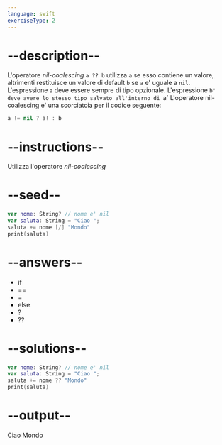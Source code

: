 ```yaml
---
language: swift
exerciseType: 2
---
```


# --description--

L'operatore _nil-coalescing_ `a ?? b` utilizza `a` se esso contiene un valore, altrimenti restituisce un valore di default `b` se `a` e' uguale a `nil`.
L'espressione `a` deve essere sempre di tipo opzionale.
L'espressione `b' deve avere lo stesso tipo salvato all'interno di `a`
L'operatore nil-coalescing e' una scorciatoia per il codice seguente:
```swift
a != nil ? a! : b
```

# --instructions--

Utilizza l'operatore _nil-coalescing_

# --seed--

```swift
var nome: String? // nome e' nil
var saluta: String = "Ciao ";
saluta += nome [/] "Mondo"
print(saluta)
```

# --answers--

- if
- ==
- =
- else
- ?
- ??

# --solutions--

```swift
var nome: String? // nome e' nil
var saluta: String = "Ciao ";
saluta += nome ?? "Mondo"
print(saluta)
```

# --output--

Ciao Mondo
